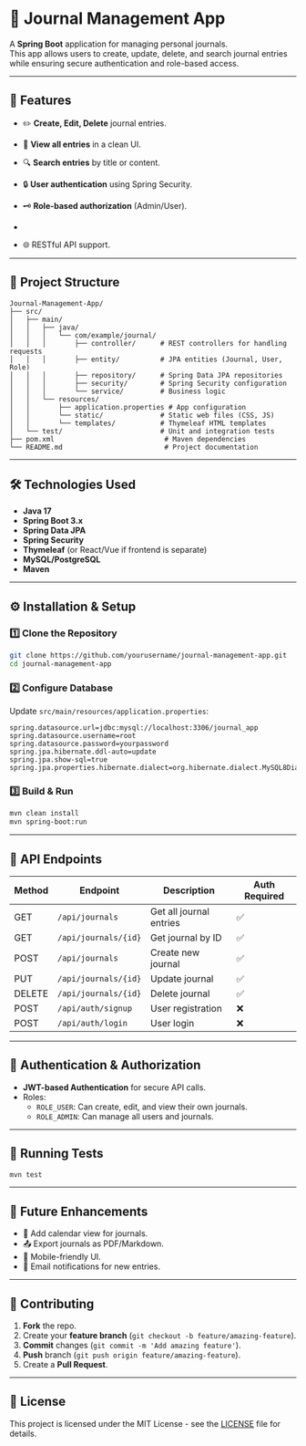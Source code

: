 # 📓 Journal Management App

A **Spring Boot** application for managing personal journals.  
This app allows users to create, update, delete, and search journal entries while ensuring secure authentication and role-based access.

---

## 🚀 Features
- ✏️ **Create, Edit, Delete** journal entries.
- 📜 **View all entries** in a clean UI.
- 🔍 **Search entries** by title or content.
- 🔒 **User authentication** using Spring Security.
- 🗝 **Role-based authorization** (Admin/User).

- 
- 🌐 RESTful API support.

---

## 📂 Project Structure

```
Journal-Management-App/
├── src/
│   ├── main/
│   │   ├── java/
│   │   │   └── com/example/journal/
│   │   │       ├── controller/      # REST controllers for handling requests
│   │   │       ├── entity/          # JPA entities (Journal, User, Role)
│   │   │       ├── repository/      # Spring Data JPA repositories
│   │   │       ├── security/        # Spring Security configuration
│   │   │       └── service/         # Business logic
│   │   └── resources/
│   │       ├── application.properties # App configuration
│   │       └── static/              # Static web files (CSS, JS)
│   │       └── templates/           # Thymeleaf HTML templates
│   └── test/                        # Unit and integration tests
├── pom.xml                           # Maven dependencies
└── README.md                         # Project documentation
```

---

## 🛠️ Technologies Used
- **Java 17**
- **Spring Boot 3.x**
- **Spring Data JPA**
- **Spring Security**
- **Thymeleaf** (or React/Vue if frontend is separate)
- **MySQL/PostgreSQL**
- **Maven**

---

## ⚙️ Installation & Setup

### 1️⃣ Clone the Repository
```bash
git clone https://github.com/yourusername/journal-management-app.git
cd journal-management-app
```

### 2️⃣ Configure Database
Update `src/main/resources/application.properties`:
```properties
spring.datasource.url=jdbc:mysql://localhost:3306/journal_app
spring.datasource.username=root
spring.datasource.password=yourpassword
spring.jpa.hibernate.ddl-auto=update
spring.jpa.show-sql=true
spring.jpa.properties.hibernate.dialect=org.hibernate.dialect.MySQL8Dialect
```

### 3️⃣ Build & Run
```bash
mvn clean install
mvn spring-boot:run
```

---

## 📡 API Endpoints

| Method | Endpoint            | Description              | Auth Required |
|--------|--------------------|--------------------------|--------------|
| GET    | `/api/journals`    | Get all journal entries  | ✅ |
| GET    | `/api/journals/{id}` | Get journal by ID        | ✅ |
| POST   | `/api/journals`    | Create new journal       | ✅ |
| PUT    | `/api/journals/{id}` | Update journal           | ✅ |
| DELETE | `/api/journals/{id}` | Delete journal           | ✅ |
| POST   | `/api/auth/signup` | User registration        | ❌ |
| POST   | `/api/auth/login`  | User login               | ❌ |

---

## 🔐 Authentication & Authorization
- **JWT-based Authentication** for secure API calls.
- Roles:
  - `ROLE_USER`: Can create, edit, and view their own journals.
  - `ROLE_ADMIN`: Can manage all users and journals.

---

## 🧪 Running Tests
```bash
mvn test
```

---

## 📌 Future Enhancements
- 📅 Add calendar view for journals.
- 📤 Export journals as PDF/Markdown.
- 📱 Mobile-friendly UI.
- 🔔 Email notifications for new entries.

---

## 🤝 Contributing
1. **Fork** the repo.
2. Create your **feature branch** (`git checkout -b feature/amazing-feature`).
3. **Commit** changes (`git commit -m 'Add amazing feature'`).
4. **Push** branch (`git push origin feature/amazing-feature`).
5. Create a **Pull Request**.

---

## 📜 License
This project is licensed under the MIT License - see the [LICENSE](LICENSE) file for details.
